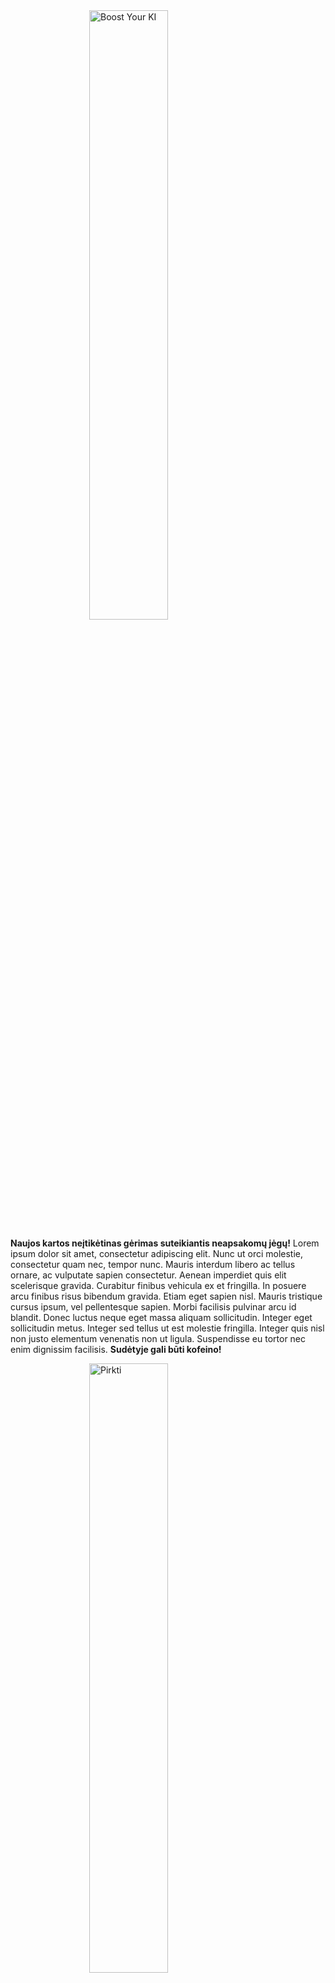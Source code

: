 <style>
.center {
  display: block;
  margin-left: auto;
  margin-right: auto;
  width: 50%;
}
</style>

<img src="https://i.postimg.cc/26xvY79V/87098524-3068731769845701-2672899169256996864-n.png" alt="Boost Your KI" class="center">
 
<b>Naujos kartos neįtikėtinas gėrimas suteikiantis neapsakomų jėgų!</b> Lorem ipsum dolor sit amet, consectetur adipiscing elit. Nunc ut orci molestie, consectetur quam nec, tempor nunc. Mauris interdum libero ac tellus ornare, ac vulputate sapien consectetur. Aenean imperdiet quis elit scelerisque gravida. Curabitur finibus vehicula ex et fringilla. In posuere arcu finibus risus bibendum gravida. Etiam eget sapien nisl. Mauris tristique cursus ipsum, vel pellentesque sapien. Morbi facilisis pulvinar arcu id blandit. Donec luctus neque eget massa aliquam sollicitudin. Integer eget sollicitudin metus. Integer sed tellus ut est molestie fringilla. Integer quis nisl non justo elementum venenatis non ut ligula. Suspendisse eu tortor nec enim dignissim facilisis. <b>Sudėtyje gali būti kofeino!</b>

<img src="https://i.postimg.cc/c1jPpp2g/pirkti.png" alt="Pirkti" class="center">


 
 
